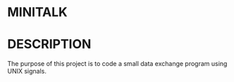 # MINITALK

# DESCRIPTION

The purpose of this project is to code a small data exchange program
using UNIX signals.


